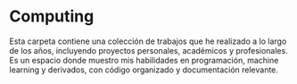 # Computing
Esta carpeta contiene una colección de trabajos que he realizado a lo largo de los años, incluyendo proyectos personales, académicos y profesionales. Es un espacio donde muestro mis habilidades en programación, machine learning y derivados, con código organizado y documentación relevante.
